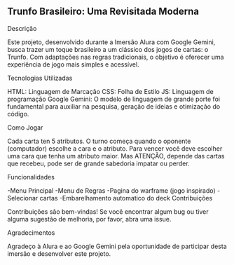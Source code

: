 ## Trunfo Brasileiro: Uma Revisitada Moderna

Descrição

Este projeto, desenvolvido durante a Imersão Alura com Google Gemini, busca trazer um toque brasileiro a um clássico dos jogos de cartas: o Trunfo. Com adaptações nas regras tradicionais, o objetivo é oferecer uma experiência de jogo mais simples e acessível.

Tecnologias Utilizadas

HTML: Linguagem de Marcação
CSS: Folha de Estilo
JS: Linguagem de programação
Google Gemini: O modelo de linguagem de grande porte foi fundamental para auxiliar na pesquisa, geração de ideias e otimização do código.

Como Jogar

Cada carta ten 5 atributos. O turno começa quando o oponente (computador) escolhe a cara e o atributo. Para vencer você deve escolher uma cara que tenha um atributo maior. Mas ATENÇÃO, depende das cartas que recebeu, pode ser de grande sabedoria impatar ou perder.

Funcionalidades

-Menu Principal
-Menu de Regras
-Pagina do warframe (jogo inspirado)
-Selecionar cartas
-Embarelhamento automatico do deck
Contribuições

Contribuições são bem-vindas! Se você encontrar algum bug ou tiver alguma sugestão de melhoria, por favor, abra uma issue.

Agradecimentos

Agradeço à Alura e ao Google Gemini pela oportunidade de participar desta imersão e desenvolver este projeto.
